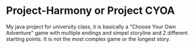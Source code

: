 # Project-Harmony or Project CYOA
My java project for university class, it is basically a "Choose Your Own Adventure" game with multiple endings and simpel storyline and 2 different starting points.
It is not the most complex game or the longest story.
